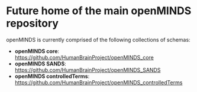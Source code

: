 # Future home of the main openMINDS repository

openMINDS is currently comprised of the following collections of schemas:
- **openMINDS core**: https://github.com/HumanBrainProject/openMINDS_core
- **openMINDS SANDS**: https://github.com/HumanBrainProject/openMINDS_SANDS
- **openMINDS controlledTerms**: https://github.com/HumanBrainProject/openMINDS_controlledTerms
